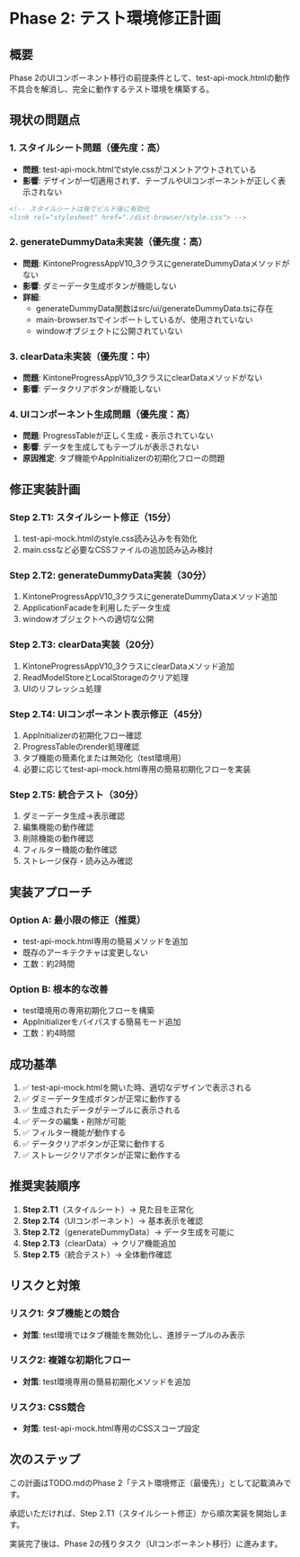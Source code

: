 # Phase 2: テスト環境修正計画

## 概要
Phase 2のUIコンポーネント移行の前提条件として、test-api-mock.htmlの動作不具合を解消し、完全に動作するテスト環境を構築する。

## 現状の問題点

### 1. スタイルシート問題（優先度：高）
- **問題**: test-api-mock.htmlでstyle.cssがコメントアウトされている
- **影響**: デザインが一切適用されず、テーブルやUIコンポーネントが正しく表示されない
```html
<!-- スタイルシートは後でビルド後に有効化
<link rel="stylesheet" href="./dist-browser/style.css"> -->
```

### 2. generateDummyData未実装（優先度：高）
- **問題**: KintoneProgressAppV10_3クラスにgenerateDummyDataメソッドがない
- **影響**: ダミーデータ生成ボタンが機能しない
- **詳細**: 
  - generateDummyData関数はsrc/ui/generateDummyData.tsに存在
  - main-browser.tsでインポートしているが、使用されていない
  - windowオブジェクトに公開されていない

### 3. clearData未実装（優先度：中）
- **問題**: KintoneProgressAppV10_3クラスにclearDataメソッドがない
- **影響**: データクリアボタンが機能しない

### 4. UIコンポーネント生成問題（優先度：高）
- **問題**: ProgressTableが正しく生成・表示されていない
- **影響**: データを生成してもテーブルが表示されない
- **原因推定**: タブ機能やAppInitializerの初期化フローの問題

## 修正実装計画

### Step 2.T1: スタイルシート修正（15分）
1. test-api-mock.htmlのstyle.css読み込みを有効化
2. main.cssなど必要なCSSファイルの追加読み込み検討

### Step 2.T2: generateDummyData実装（30分）
1. KintoneProgressAppV10_3クラスにgenerateDummyDataメソッド追加
2. ApplicationFacadeを利用したデータ生成
3. windowオブジェクトへの適切な公開

### Step 2.T3: clearData実装（20分）
1. KintoneProgressAppV10_3クラスにclearDataメソッド追加
2. ReadModelStoreとLocalStorageのクリア処理
3. UIのリフレッシュ処理

### Step 2.T4: UIコンポーネント表示修正（45分）
1. AppInitializerの初期化フロー確認
2. ProgressTableのrender処理確認
3. タブ機能の簡素化または無効化（test環境用）
4. 必要に応じてtest-api-mock.html専用の簡易初期化フローを実装

### Step 2.T5: 統合テスト（30分）
1. ダミーデータ生成→表示確認
2. 編集機能の動作確認
3. 削除機能の動作確認
4. フィルター機能の動作確認
5. ストレージ保存・読み込み確認

## 実装アプローチ

### Option A: 最小限の修正（推奨）
- test-api-mock.html専用の簡易メソッドを追加
- 既存のアーキテクチャは変更しない
- 工数：約2時間

### Option B: 根本的な改善
- test環境用の専用初期化フローを構築
- AppInitializerをバイパスする簡易モード追加
- 工数：約4時間

## 成功基準

1. ✅ test-api-mock.htmlを開いた時、適切なデザインで表示される
2. ✅ ダミーデータ生成ボタンが正常に動作する
3. ✅ 生成されたデータがテーブルに表示される
4. ✅ データの編集・削除が可能
5. ✅ フィルター機能が動作する
6. ✅ データクリアボタンが正常に動作する
7. ✅ ストレージクリアボタンが正常に動作する

## 推奨実装順序

1. **Step 2.T1**（スタイルシート）→ 見た目を正常化
2. **Step 2.T4**（UIコンポーネント）→ 基本表示を確認
3. **Step 2.T2**（generateDummyData）→ データ生成を可能に
4. **Step 2.T3**（clearData）→ クリア機能追加
5. **Step 2.T5**（統合テスト）→ 全体動作確認

## リスクと対策

### リスク1: タブ機能との競合
- **対策**: test環境ではタブ機能を無効化し、進捗テーブルのみ表示

### リスク2: 複雑な初期化フロー
- **対策**: test環境専用の簡易初期化メソッドを追加

### リスク3: CSS競合
- **対策**: test-api-mock.html専用のCSSスコープ設定

## 次のステップ

この計画はTODO.mdのPhase 2「テスト環境修正（最優先）」として記載済みです。

承認いただければ、Step 2.T1（スタイルシート修正）から順次実装を開始します。

実装完了後は、Phase 2の残りタスク（UIコンポーネント移行）に進みます。